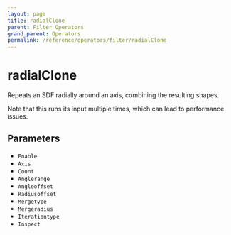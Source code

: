 ```yaml
---
layout: page
title: radialClone
parent: Filter Operators
grand_parent: Operators
permalink: /reference/operators/filter/radialClone
---
```


# radialClone

Repeats an SDF radially around an axis, combining the resulting shapes.

Note that this runs its input multiple times, which can lead to performance issues.

## Parameters

* `Enable`
* `Axis`
* `Count`
* `Anglerange`
* `Angleoffset`
* `Radiusoffset`
* `Mergetype`
* `Mergeradius`
* `Iterationtype`
* `Inspect`
